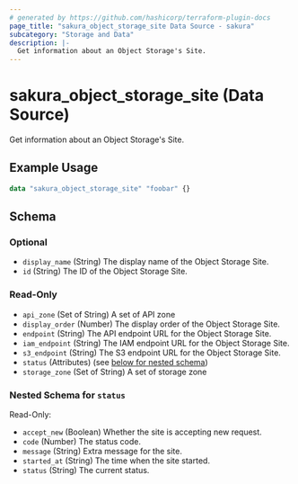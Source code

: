 ```yaml
---
# generated by https://github.com/hashicorp/terraform-plugin-docs
page_title: "sakura_object_storage_site Data Source - sakura"
subcategory: "Storage and Data"
description: |-
  Get information about an Object Storage's Site.
---
```


# sakura_object_storage_site (Data Source)

Get information about an Object Storage's Site.

## Example Usage

```terraform
data "sakura_object_storage_site" "foobar" {}
```

<!-- schema generated by tfplugindocs -->
## Schema

### Optional

- `display_name` (String) The display name of the Object Storage Site.
- `id` (String) The ID of the Object Storage Site.

### Read-Only

- `api_zone` (Set of String) A set of API zone
- `display_order` (Number) The display order of the Object Storage Site.
- `endpoint` (String) The API endpoint URL for the Object Storage Site.
- `iam_endpoint` (String) The IAM endpoint URL for the Object Storage Site.
- `s3_endpoint` (String) The S3 endpoint URL for the Object Storage Site.
- `status` (Attributes) (see [below for nested schema](#nestedatt--status))
- `storage_zone` (Set of String) A set of storage zone

<a id="nestedatt--status"></a>
### Nested Schema for `status`

Read-Only:

- `accept_new` (Boolean) Whether the site is accepting new request.
- `code` (Number) The status code.
- `message` (String) Extra message for the site.
- `started_at` (String) The time when the site started.
- `status` (String) The current status.
